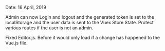 Date: 16 April, 2019

Admin can now Login and logout and the generated token is set to the localStorage and the user data is sent to the Vuex Store State.
Protect various routes if the user is not an admin.

Fixed Editor.js. Before it would only load if a change has happened to the Vue.js file.

